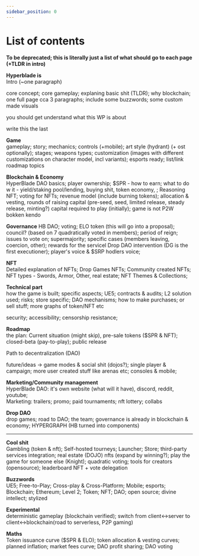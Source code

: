 ```yaml
---
sidebar_position: 0
---
```


# List of contents

**To be deprecated; this is literally just a list of what should go to each page (+TLDR in intro)**

**Hyperblade is** \
Intro (~one paragraph)

core concept; core gameplay; explaning basic shit (TLDR); why blockchain; one full page cca 3 paragraphs; include some buzzwords; some custom made visuals

you should get understand what this WP is about

write this the last

**Game** \
gameplay; story; mechanics; controls (+mobile); art style (hydrant) (+ ost optionally); stages; weapons types; customization (images with different customizations on character model, incl variants); esports ready; list/link roadmap topics

**Blockchain & Economy** \
HyperBlade DAO basics; player ownership; $SPR - how to earn; what to do w it - yield/staking pool/lending, buying shit, token economy, ; Reasoning NFT; voting for NFTs; revenue model (include burning tokens); allocation & vesting, rounds of raising capital (pre-seed, seed, limited release, steady release, minting?) capital required to play (initially); game is not P2W bokken kendo

**Governance**
HB DAO; voting; ELO token (this will go into a proposal); council? (based on 7 quadratically voted in members); period of reign; issues to vote on; supermajority; specific cases (members leaving, coercion, other); rewards for the servicel Drop DAO intervention (DG is the first executioner); player's voice & $SRP hodlers voice;

**NFT** \
Detailed explanation of NFTs; Drop Games NFTs; Community created NFTs; NFT types - Swords, Armor, Other, real estate; NFT Themes & Collections;

**Technical part** \
how the game is built; specific aspects; UE5; contracts & audits; L2 solution used; risks; store specific; DAO mechanisms; how to make purchases; or sell stuff; more graphs of token/NFT etc

security; accessibility; censorship resistance;

**Roadmap** \
the plan: Current situation (might skip), pre-sale tokens ($SPR & NFT); closed-beta (pay-to-play); public release

Path to decentralization (DAO)

future/ideas -> game modes & social shit (dojos?); single player & campaign; more user created stuff like arenas etc; consoles & mobile;

**Marketing/Community management** \
HyperBlade DAO: it's own website (what will it have), discord, reddit, youtube; \
Marketing: trailers; promo; paid tournaments; nft lottery; collabs

**Drop DAO** \
drop games; road to DAO; the team; governance is already in blockchain & economy; HYPERGRAPH (HB turned into components)

---

**Cool shit** \
Gambling (token & nft); Self-hosted tourneys; Launcher; Store; third-party services integration; real estate (DOJO) nfts (expand by winning?); play the game for someone else (Knight); quadratic voting; tools for creators (opensource); leaderboard NFT + vote delegation

**Buzzwords** \
UE5; Free-to-Play; Cross-play & Cross-Platform; Mobile; esports; Blockchain; Ethereum; Level 2; Token; NFT; DAO; open source; divine intellect; stylized

**Experimental** \
deterministic gameplay (blockchain verified); switch from client<->server to client<->blockchain(road to serverless, P2P gaming)

**Maths** \
Token issuance curve ($SPR & ELO); token allocation & vesting curves; planned inflation; market fees curve; DAO profit sharing; DAO voting

<!-- Active player curves:

a = [(0,0),(1,1000),(2,2200),(3,2500),(4,3000),(5,4000),(6,3500),(7,3200),(8,4800),(9,6500),(10,7500),(11,7700),(12,7000),(14,6800),(18,26600),(20,30000),(22,32000),(24,28000),(26,26000),(28,40000),(30,20000),(32,15000),(34,11000),(36,12000)]

$$
\left(\frac{-3x^{3/2}}{x^{-1/3}}\right)^{3}
$$

Let $f:[a,b] \to \R$ be Riemann integrable. Let $F:[a,b]\to\R$ be $F(x)=\int_{a}^{x}f(t)dt$. Then $$F$$ is continuous, and at all $x$ such that $f$ is continuous at $x$, $F$ is differentiable at $x$ with $F'(x)=f(x)$. -->
